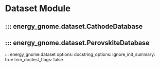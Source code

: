 # Dataset Module

## ::: energy_gnome.dataset.CathodeDatabase
## ::: energy_gnome.dataset.PerovskiteDatabase

::: energy_gnome.dataset
    options:
      docstring_options:
        ignore_init_summary: true
        trim_doctest_flags: false
